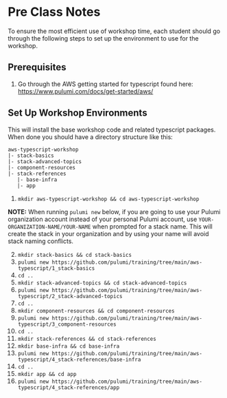 # Pre Class Notes
To ensure the most efficient use of workshop time, each student should go through the following steps to set up the environment to use for the workshop.

## Prerequisites
1. Go through the AWS getting started for typescript found here: https://www.pulumi.com/docs/get-started/aws/ 

## Set Up Workshop Environments
This will install the base workshop code and related typescript packages. 
When done you should have a directory structure like this:
```
aws-typescript-workshop
|- stack-basics
|- stack-advanced-topics
|- component-resources
|- stack-references
   |- base-infra
   |- app
```

1. `mkdir aws-typescript-workshop && cd aws-typescript-workshop`

**NOTE:** When running `pulumi new` below, if you are going to use your Pulumi organization account instead of your personal Pulumi account, use `YOUR-ORGANIZATION-NAME/YOUR-NAME` when prompted for a stack name. This will create the stack in your organization and by using your name will avoid stack naming conflicts.

2. `mkdir stack-basics && cd stack-basics`
3. `pulumi new https://github.com/pulumi/training/tree/main/aws-typescript/1_stack-basics`
4. `cd ..`
5. `mkdir stack-advanced-topics && cd stack-advanced-topics`
6. `pulumi new https://github.com/pulumi/training/tree/main/aws-typescript/2_stack-advanced-topics`
7. `cd ..`
8. `mkdir component-resources && cd component-resources`
9. `pulumi new https://github.com/pulumi/training/tree/main/aws-typescript/3_component-resources`
10. `cd ..`
11. `mkdir stack-references && cd stack-references`
12. `mkdir base-infra && cd base-infra`
13. `pulumi new https://github.com/pulumi/training/tree/main/aws-typescript/4_stack-references/base-infra`
14. `cd ..`
15. `mkdir app && cd app`
16. `pulumi new https://github.com/pulumi/training/tree/main/aws-typescript/4_stack-references/app`

